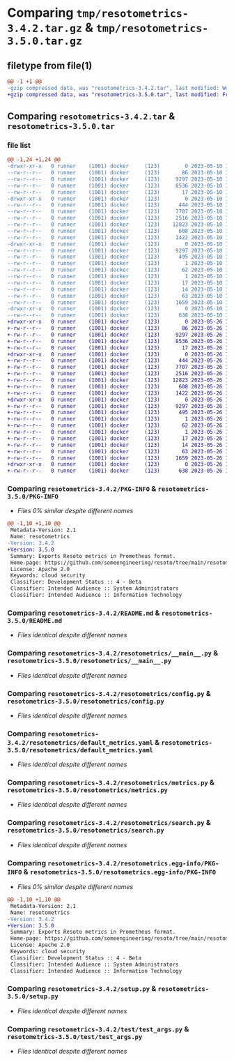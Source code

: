 # Comparing `tmp/resotometrics-3.4.2.tar.gz` & `tmp/resotometrics-3.5.0.tar.gz`

## filetype from file(1)

```diff
@@ -1 +1 @@
-gzip compressed data, was "resotometrics-3.4.2.tar", last modified: Wed May 10 12:24:37 2023, max compression
+gzip compressed data, was "resotometrics-3.5.0.tar", last modified: Fri May 26 18:23:55 2023, max compression
```

## Comparing `resotometrics-3.4.2.tar` & `resotometrics-3.5.0.tar`

### file list

```diff
@@ -1,24 +1,24 @@
-drwxr-xr-x   0 runner    (1001) docker     (123)        0 2023-05-10 12:24:37.029779 resotometrics-3.4.2/
--rw-r--r--   0 runner    (1001) docker     (123)       86 2023-05-10 12:22:09.000000 resotometrics-3.4.2/MANIFEST.in
--rw-r--r--   0 runner    (1001) docker     (123)     9297 2023-05-10 12:24:37.029779 resotometrics-3.4.2/PKG-INFO
--rw-r--r--   0 runner    (1001) docker     (123)     8536 2023-05-10 12:22:09.000000 resotometrics-3.4.2/README.md
--rw-r--r--   0 runner    (1001) docker     (123)       17 2023-05-10 12:22:09.000000 resotometrics-3.4.2/requirements.txt
-drwxr-xr-x   0 runner    (1001) docker     (123)        0 2023-05-10 12:24:37.025779 resotometrics-3.4.2/resotometrics/
--rw-r--r--   0 runner    (1001) docker     (123)      444 2023-05-10 12:22:09.000000 resotometrics-3.4.2/resotometrics/__init__.py
--rw-r--r--   0 runner    (1001) docker     (123)     7707 2023-05-10 12:22:09.000000 resotometrics-3.4.2/resotometrics/__main__.py
--rw-r--r--   0 runner    (1001) docker     (123)     2516 2023-05-10 12:22:09.000000 resotometrics-3.4.2/resotometrics/config.py
--rw-r--r--   0 runner    (1001) docker     (123)    12823 2023-05-10 12:22:09.000000 resotometrics-3.4.2/resotometrics/default_metrics.yaml
--rw-r--r--   0 runner    (1001) docker     (123)      608 2023-05-10 12:22:09.000000 resotometrics-3.4.2/resotometrics/metrics.py
--rw-r--r--   0 runner    (1001) docker     (123)     1422 2023-05-10 12:22:09.000000 resotometrics-3.4.2/resotometrics/search.py
-drwxr-xr-x   0 runner    (1001) docker     (123)        0 2023-05-10 12:24:37.029779 resotometrics-3.4.2/resotometrics.egg-info/
--rw-r--r--   0 runner    (1001) docker     (123)     9297 2023-05-10 12:24:37.000000 resotometrics-3.4.2/resotometrics.egg-info/PKG-INFO
--rw-r--r--   0 runner    (1001) docker     (123)      495 2023-05-10 12:24:37.000000 resotometrics-3.4.2/resotometrics.egg-info/SOURCES.txt
--rw-r--r--   0 runner    (1001) docker     (123)        1 2023-05-10 12:24:37.000000 resotometrics-3.4.2/resotometrics.egg-info/dependency_links.txt
--rw-r--r--   0 runner    (1001) docker     (123)       62 2023-05-10 12:24:37.000000 resotometrics-3.4.2/resotometrics.egg-info/entry_points.txt
--rw-r--r--   0 runner    (1001) docker     (123)        1 2023-05-10 12:24:37.000000 resotometrics-3.4.2/resotometrics.egg-info/not-zip-safe
--rw-r--r--   0 runner    (1001) docker     (123)       17 2023-05-10 12:24:37.000000 resotometrics-3.4.2/resotometrics.egg-info/requires.txt
--rw-r--r--   0 runner    (1001) docker     (123)       14 2023-05-10 12:24:37.000000 resotometrics-3.4.2/resotometrics.egg-info/top_level.txt
--rw-r--r--   0 runner    (1001) docker     (123)       63 2023-05-10 12:24:37.029779 resotometrics-3.4.2/setup.cfg
--rw-r--r--   0 runner    (1001) docker     (123)     1659 2023-05-10 12:22:09.000000 resotometrics-3.4.2/setup.py
-drwxr-xr-x   0 runner    (1001) docker     (123)        0 2023-05-10 12:24:37.029779 resotometrics-3.4.2/test/
--rw-r--r--   0 runner    (1001) docker     (123)      638 2023-05-10 12:22:09.000000 resotometrics-3.4.2/test/test_args.py
+drwxr-xr-x   0 runner    (1001) docker     (123)        0 2023-05-26 18:23:55.768649 resotometrics-3.5.0/
+-rw-r--r--   0 runner    (1001) docker     (123)       86 2023-05-26 18:21:43.000000 resotometrics-3.5.0/MANIFEST.in
+-rw-r--r--   0 runner    (1001) docker     (123)     9297 2023-05-26 18:23:55.768649 resotometrics-3.5.0/PKG-INFO
+-rw-r--r--   0 runner    (1001) docker     (123)     8536 2023-05-26 18:21:43.000000 resotometrics-3.5.0/README.md
+-rw-r--r--   0 runner    (1001) docker     (123)       17 2023-05-26 18:21:43.000000 resotometrics-3.5.0/requirements.txt
+drwxr-xr-x   0 runner    (1001) docker     (123)        0 2023-05-26 18:23:55.768649 resotometrics-3.5.0/resotometrics/
+-rw-r--r--   0 runner    (1001) docker     (123)      444 2023-05-26 18:21:43.000000 resotometrics-3.5.0/resotometrics/__init__.py
+-rw-r--r--   0 runner    (1001) docker     (123)     7707 2023-05-26 18:21:43.000000 resotometrics-3.5.0/resotometrics/__main__.py
+-rw-r--r--   0 runner    (1001) docker     (123)     2516 2023-05-26 18:21:43.000000 resotometrics-3.5.0/resotometrics/config.py
+-rw-r--r--   0 runner    (1001) docker     (123)    12823 2023-05-26 18:21:43.000000 resotometrics-3.5.0/resotometrics/default_metrics.yaml
+-rw-r--r--   0 runner    (1001) docker     (123)      608 2023-05-26 18:21:43.000000 resotometrics-3.5.0/resotometrics/metrics.py
+-rw-r--r--   0 runner    (1001) docker     (123)     1422 2023-05-26 18:21:43.000000 resotometrics-3.5.0/resotometrics/search.py
+drwxr-xr-x   0 runner    (1001) docker     (123)        0 2023-05-26 18:23:55.768649 resotometrics-3.5.0/resotometrics.egg-info/
+-rw-r--r--   0 runner    (1001) docker     (123)     9297 2023-05-26 18:23:55.000000 resotometrics-3.5.0/resotometrics.egg-info/PKG-INFO
+-rw-r--r--   0 runner    (1001) docker     (123)      495 2023-05-26 18:23:55.000000 resotometrics-3.5.0/resotometrics.egg-info/SOURCES.txt
+-rw-r--r--   0 runner    (1001) docker     (123)        1 2023-05-26 18:23:55.000000 resotometrics-3.5.0/resotometrics.egg-info/dependency_links.txt
+-rw-r--r--   0 runner    (1001) docker     (123)       62 2023-05-26 18:23:55.000000 resotometrics-3.5.0/resotometrics.egg-info/entry_points.txt
+-rw-r--r--   0 runner    (1001) docker     (123)        1 2023-05-26 18:23:55.000000 resotometrics-3.5.0/resotometrics.egg-info/not-zip-safe
+-rw-r--r--   0 runner    (1001) docker     (123)       17 2023-05-26 18:23:55.000000 resotometrics-3.5.0/resotometrics.egg-info/requires.txt
+-rw-r--r--   0 runner    (1001) docker     (123)       14 2023-05-26 18:23:55.000000 resotometrics-3.5.0/resotometrics.egg-info/top_level.txt
+-rw-r--r--   0 runner    (1001) docker     (123)       63 2023-05-26 18:23:55.768649 resotometrics-3.5.0/setup.cfg
+-rw-r--r--   0 runner    (1001) docker     (123)     1659 2023-05-26 18:21:43.000000 resotometrics-3.5.0/setup.py
+drwxr-xr-x   0 runner    (1001) docker     (123)        0 2023-05-26 18:23:55.768649 resotometrics-3.5.0/test/
+-rw-r--r--   0 runner    (1001) docker     (123)      638 2023-05-26 18:21:43.000000 resotometrics-3.5.0/test/test_args.py
```

### Comparing `resotometrics-3.4.2/PKG-INFO` & `resotometrics-3.5.0/PKG-INFO`

 * *Files 0% similar despite different names*

```diff
@@ -1,10 +1,10 @@
 Metadata-Version: 2.1
 Name: resotometrics
-Version: 3.4.2
+Version: 3.5.0
 Summary: Exports Resoto metrics in Prometheus format.
 Home-page: https://github.com/someengineering/resoto/tree/main/resotometrics
 License: Apache 2.0
 Keywords: cloud security
 Classifier: Development Status :: 4 - Beta
 Classifier: Intended Audience :: System Administrators
 Classifier: Intended Audience :: Information Technology
```

### Comparing `resotometrics-3.4.2/README.md` & `resotometrics-3.5.0/README.md`

 * *Files identical despite different names*

### Comparing `resotometrics-3.4.2/resotometrics/__main__.py` & `resotometrics-3.5.0/resotometrics/__main__.py`

 * *Files identical despite different names*

### Comparing `resotometrics-3.4.2/resotometrics/config.py` & `resotometrics-3.5.0/resotometrics/config.py`

 * *Files identical despite different names*

### Comparing `resotometrics-3.4.2/resotometrics/default_metrics.yaml` & `resotometrics-3.5.0/resotometrics/default_metrics.yaml`

 * *Files identical despite different names*

### Comparing `resotometrics-3.4.2/resotometrics/metrics.py` & `resotometrics-3.5.0/resotometrics/metrics.py`

 * *Files identical despite different names*

### Comparing `resotometrics-3.4.2/resotometrics/search.py` & `resotometrics-3.5.0/resotometrics/search.py`

 * *Files identical despite different names*

### Comparing `resotometrics-3.4.2/resotometrics.egg-info/PKG-INFO` & `resotometrics-3.5.0/resotometrics.egg-info/PKG-INFO`

 * *Files 0% similar despite different names*

```diff
@@ -1,10 +1,10 @@
 Metadata-Version: 2.1
 Name: resotometrics
-Version: 3.4.2
+Version: 3.5.0
 Summary: Exports Resoto metrics in Prometheus format.
 Home-page: https://github.com/someengineering/resoto/tree/main/resotometrics
 License: Apache 2.0
 Keywords: cloud security
 Classifier: Development Status :: 4 - Beta
 Classifier: Intended Audience :: System Administrators
 Classifier: Intended Audience :: Information Technology
```

### Comparing `resotometrics-3.4.2/setup.py` & `resotometrics-3.5.0/setup.py`

 * *Files identical despite different names*

### Comparing `resotometrics-3.4.2/test/test_args.py` & `resotometrics-3.5.0/test/test_args.py`

 * *Files identical despite different names*

